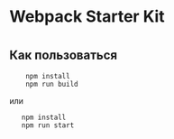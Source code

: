 # Webpack Starter Kit
# 

## Как пользоваться

```
    npm install
    npm run build
```
или

```
   npm install
   npm run start
```




